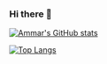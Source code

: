 ### Hi there 👋

[![Ammar's GitHub stats](https://github-readme-stats.vercel.app/api?username=ammar-ahmed22&theme=dark&hide=stars,issues)](https://github.com/anuraghazra/github-readme-stats)

[![Top Langs](https://github-readme-stats.vercel.app/api/top-langs/?username=ammar-ahmed22&theme=dark&hide=jupyter%20notebook&card_width=200)](https://github.com/anuraghazra/github-readme-stats)

<!--
**ammar-ahmed22/ammar-ahmed22** is a ✨ _special_ ✨ repository because its `README.md` (this file) appears on your GitHub profile.

Here are some ideas to get you started:

- 🔭 I’m currently working on ...
- 🌱 I’m currently learning ...
- 👯 I’m looking to collaborate on ...
- 🤔 I’m looking for help with ...
- 💬 Ask me about ...
- 📫 How to reach me: ...
- 😄 Pronouns: ...
- ⚡ Fun fact: ...
-->
